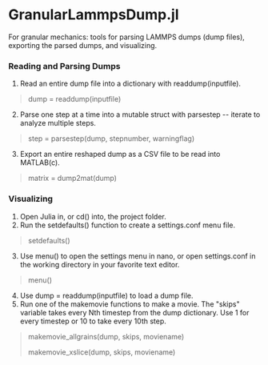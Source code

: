 # GranularLammpsDump.jl
For granular mechanics: tools for parsing LAMMPS dumps (dump files), exporting the parsed dumps, and visualizing.  

### Reading and Parsing Dumps
1. Read an entire dump file into a dictionary with readdump(inputfile).  
> dump = readdump(inputfile)
2. Parse one step at a time into a mutable struct with parsestep -- iterate to analyze multiple steps.  
> step = parsestep(dump, stepnumber, warningflag)
3. Export an entire reshaped dump as a CSV file to be read into MATLAB(c).  
> matrix = dump2mat(dump)

### Visualizing
1. Open Julia in, or cd() into, the project folder.  
2. Run the setdefaults() function to create a settings.conf menu file.  
> setdefaults()
3. Use menu() to open the settings menu in nano, or open settings.conf in the working directory in your favorite text editor.  
> menu()
4. Use dump = readdump(inputfile) to load a dump file.  
5. Run one of the makemovie functions to make a movie.  The "skips" variable takes every Nth timestep from the dump dictionary.  Use 1 for every timestep or 10 to take every 10th step.  
> makemovie_allgrains(dump, skips, moviename)
>
> makemovie_xslice(dump, skips, moviename)

